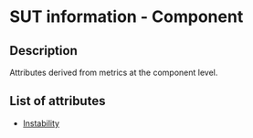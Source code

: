 # SUT information - Component

## Description

Attributes derived from metrics at the component level.

## List of attributes

* [Instability](instability.md)